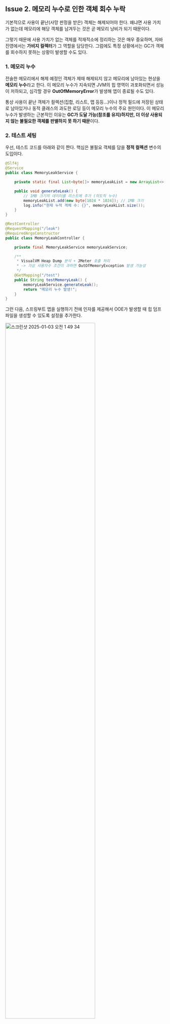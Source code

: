 ## Issue 2. 메모리 누수로 인한 객체 회수 누락

기본적으로 사용이 끝난(사망 판정을 받은) 객체는 해제되어야 한다. 왜냐면 사용 가치가 없는데 메모리에 해당 객체를 남겨두는 것은 곧 메모리 낭비가 되기 때문이다.

그렇기 때문에 사용 가치가 없는 객체를 적재적소에 정리하는 것은 매우 중요하며, 자바 진영에서는 **가비지 컬렉터**가 그 역할을 담당한다. 그럼에도 특정 상황에서는 GC가 객체를 회수하지 못하는 상황이 발생할 수도 있다.

### 1. 메모리 누수

전술한 메모리에서 해제 예정인 객체가 제때 해제되지 않고 메모리에 남아있는 현상을 **메모리 누수**라고 한다. 이 메모리 누수가 지속되면 JVM의 힙 영역이 과포화되면서 성능이 저하되고, 심각할 경우 **OutOfMemoryError**가 발생해 앱이 종료될 수도 있다.

통상 사용이 끝난 객체가 컬렉션(집합, 리스트, 맵 등등...)이나 정적 필드에 저장된 상태로 남아있거나 동적 클래스의 과도한 로딩 등이 메모리 누수의 주요 원인이다. 이 메모리 누수가 발생하는 근본적인 이유는 **GC가 도달 가능(참조를 유지)하지만, 더 이상 사용되지 않는 불필요한 객체를 판별하지 못 하기 때문**이다.

### 2. 테스트 세팅

우선, 테스트 코드를 아래와 같이 짠다. 핵심은 불필요 객체를 담을 **정적 컬렉션** 변수의 도입이다.

```java
@Slf4j
@Service
public class MemoryLeakService {

    private static final List<byte[]> memoryLeakList = new ArrayList<>();

    public void generateLeak() {
        // 1MB 크기의 데이터를 리스트에 추가 (의도적 누수)
        memoryLeakList.add(new byte[1024 * 1024]); // 1MB 크기
        log.info("현재 누적 객체 수: {}", memoryLeakList.size());
    }
}
```
```java
@RestController
@RequestMapping("/leak")
@RequiredArgsConstructor
public class MemoryLeakController {

    private final MemoryLeakService memoryLeakService;

    /**
     * VisualVM Heap Dump 분석 + JMeter 호출 처리
     * -> 가상 사용자수 조건이 과하면 OutOfMemoryException 발생 가능성
     */
    @GetMapping("/test")
    public String testMemoryLeak() {
        memoryLeakService.generateLeak();
        return "메모리 누수 발생!";
    }
}
```

그런 다음, 스프링부트 앱을 실행하기 전에 인자를 제공해서 OOE가 발생할 때 힙 덤프 파일을 생성할 수 있도록 설정을 추가한다.

<img width="75%" alt="스크린샷 2025-01-03 오전 1 49 34" src="https://github.com/user-attachments/assets/16267b6b-bcb1-4136-a47e-5511bcf89023" />

트래픽 테스트 실행 환경은 아래와 같다.

테스트 환경은 아래와 같다.

>- 트래픽 발생 툴 : JMeter
>- 가상 사용자 수 : 200
>- 램프업 타임 : 30s
>- 루프 카운트 : 30

### 3. 테스트 진행 및 결과

#### (1) JMeter 테스트 스레드 설정

<img width="75%" alt="메모리누수테스트세팅" src="https://github.com/user-attachments/assets/dde832ca-930b-4f31-b3fb-c3320d18f67f" />

#### (2) 실행 결과 OutOfMemoryError 발생

정적 컬렉션에 저장되는 객체 수 카운팅 로그를 남기다가 어느 시점에서 OOE가 발생하는 것이 포착됐다. ~~그와 동시에 자바 관련 툴들 전부 먹통~~

<img width="75%" alt="OOE발생" src="https://github.com/user-attachments/assets/b6885188-a9f2-4aa0-bfa4-667ade655539" />

실행 인자에 `-XX:+HeapDumpOnOutOfMemoryError`를 부여해서 OOE가 발생하는 시점에 자동으로 힙 덤프 파일이 생성된다.

#### (3) VisualVM 기반 힙 덤프 파일 체크

앱이 부팅되고 난 바로 직후의 힙 덤프 파일을 확인해보면 아래와 같다.

<img width="75%" alt="초기힙덤프" src="https://github.com/user-attachments/assets/3c4770b2-4870-4361-81bf-827a91b54308" />

여기서 유심히 봐야할 부분이 바로 테스트 코드의 정적 컬렉션 필드 타입인 `byte[]`인데, 현 시점에서는 메모리 차지하는 크기가 약 4MB 정도밖에 안 된다. 그리고 위에서 언급한 OOE가 발생할 때 내가 직접 캐치한 힙 덤프 파일은 아래와 같다.

<img width="75%" alt="OOE발생시점힙덤프" src="https://github.com/user-attachments/assets/e93ddcc8-b516-4b94-872e-e40b372ad9f8" />

아까 정적 컬렉션의 타입인 `byte[]`의 크기가 2044MB, 약 2GB인 것을 확인할 수 있다. OOE가 발생한 시점에서 대략 500배나 그 크기가 급증한 것을 확인할 수 있다. 물론 이것은 OOE 발생 시점에 정확히 찍혔다고는 보기 어려우므로 좀 더 자세하게 확인해본다.

#### (4) OOE 힙 덤프 파일 체크

아까 앱을 실행할 때, `-XX:+HeapDumpOnOutOfMemoryError` 인자를 부여했었다. 이로 인해 자동으로 힙 덤프 파일이 생성됐다.

히카리풀에 명시됐던 경로인 `/var/folders/tz/1_xqpm3x4pd6hdvswtb_fkl40000gn/T/visualvm_kimdongjun.dat/localhost_9244/java_pid9244.hprof`를 탐색하면 인텔리제이로 힙 덤프 파일을 확인할 수 있다.

<img width="75%" alt="Retained중심OOE힙덤프파일체킹" src="https://github.com/user-attachments/assets/1316c545-f7dc-4584-850c-d9c18a8bf1e1" />

웬만한 경향은 VisualVM에서 확인한 힙 덤프와 유사하나, 직접 체크할 때 봐야 할 부분은 **Retained** 컬럼을 위주로 확인해야 한다. **Shallow** 탭은 객체 자체의 크기만을 나타내나 Retained 탭은 해당 객체가 참조하는 모든 객체가 차지하는 메모리 크기를 명시하기 때문에 Retained 컬럼을 통해 메모리 누수를 확인할 수 있다.

### 4. 테스트 분석

앞서 이론으로 봤던 `static` 변수, 컬렉션 변수에 사용이 종료된 객체를 저장하고 따로 비우는 로직이 없으면 GC는 도달 가능한 객체로만 판별하고 사망 판정을 내리지 않기 때문에 GC가 회수할 수 없게 된다.

그 이유는, 정적 변수나 컬렉션 변수는 애플리케이션의 생명주기와 똑같이 가져가기 때문이다. 정적 변수는 클래스 로더가 딱 한 번 메모리에 로드하면서 참조를 유지하기 때문에 명시적인 `null` 할당이 요구된다. 컬렉션에 저장된 객체들은 컬렉션 자체가 참조를 유지하기 때문에 자연스레 컬렉션의 생명주기를 따라가면서 살아남게 되는 것이다.

즉, 쓸데없이 메모리 차지를 하는 객체가 정리되지 못함에 따라 메모리가 쉽게 비워지지 않으면서 결국 메모리 누수가 발생하고 OutOfMemoryError가 발생하는 것이다.

요약하자면 **GC는 참조 여부만을 판단하지, 쓸데없는 참조인지는 판단할 수 없기 때문에 메모리 누수가 발생**하고, 그 대표적인 원인은 정적 변수, 컬렉션 변수가 있다. 참고로 그냥 인스턴스 필드는 객체의 생명주기와 같이하기 때문에 객체가 참조되지 않는 시점에 바로 같이 GC에 의해 정리되므로 앞서 언급한 메모리 누수의 원인에서 자유롭다.